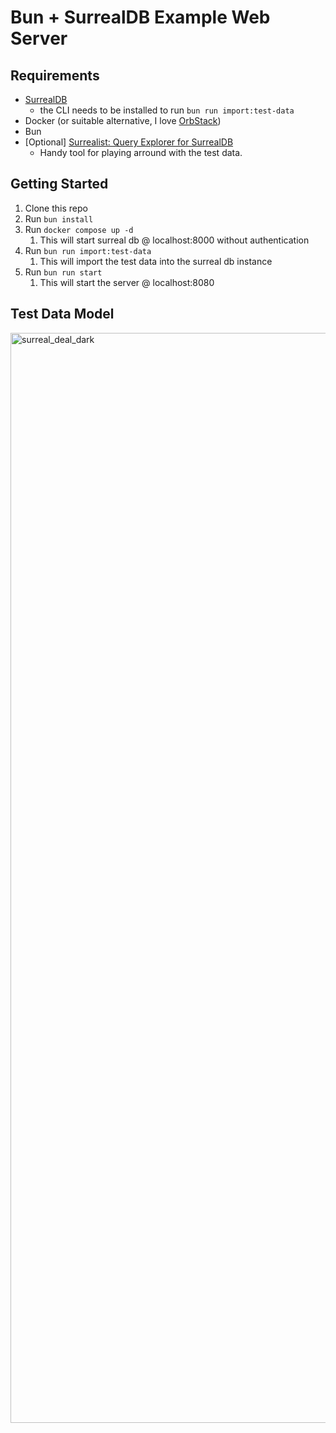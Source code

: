 # Bun + SurrealDB Example Web Server

## Requirements

- [SurrealDB](https://docs.surrealdb.com/docs/installation/overview)
  - the CLI needs to be installed to run `bun run import:test-data`
- Docker (or suitable alternative, I love [OrbStack](https://orbstack.dev/))
- Bun
- [Optional] [Surrealist: Query Explorer for SurrealDB](https://github.com/StarlaneStudios/Surrealist)
  - Handy tool for playing arround with the test data. 

## Getting Started

1. Clone this repo
2. Run `bun install`
3. Run `docker compose up -d`
   1. This will start surreal db @ localhost:8000 without authentication
4. Run `bun run import:test-data`
   1. This will import the test data into the surreal db instance
5. Run `bun run start`
   1. This will start the server @ localhost:8080

## Test Data Model
<img width="1744" alt="surreal_deal_dark" src="https://github.com/NickMoignard/surreal-test/assets/13538178/7b2fa068-57ef-4394-9df0-52f36a69bf03">

